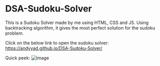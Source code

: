 # DSA-Sudoku-Solver
This is a Sudoku Solver made by me using HTML, CSS and JS. Using backtracking algorithm, it gives the most perfect solution for the sudoku problem.

Click on the below link to open the sudoku solver:
https://andyyad.github.io/DSA-Sudoku-Solver/

Quick peek:
![image](https://user-images.githubusercontent.com/80671044/202742692-a9aabe19-01b7-4ee8-92e1-b34ae54eb097.png)
